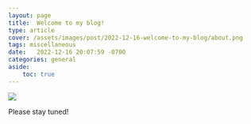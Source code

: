 ```yaml
---
layout: page
title:  Welcome to my blog!
type: article
cover: /assets/images/post/2022-12-16-welcome-to-my-blog/about.png
tags: miscellaneous
date:   2022-12-16 20:07:59 -0700
categories: general
aside:
    toc: true
---
```


<img class="image image--md" src="../assets/images/2022-12-16-welcome-to-my-blog/about.png"/>

Please stay tuned!
